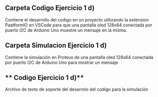 
## **Carpeta Codigo Ejercicio 1 d)**
Contiene el desarrollo del codigo en un proyecto utilizando la extension PaatformIO en VSCode para que una pantalla oled 128x64 conectada por puerto I2C de Arduino Uno muestre un mensaje en la misma.
    

## **Carpeta Simulacion Ejercicio 1 d)**
Contiene la simulación en Proteus de una pantalla oled 128x64 conectada por puerto I2C de Arduino Uno para mostrar un mensaje

 ## ** Codigo Ejercicio 1 d)**
Archivo de texto de soporte del desarrolo del codigo para la simulación
